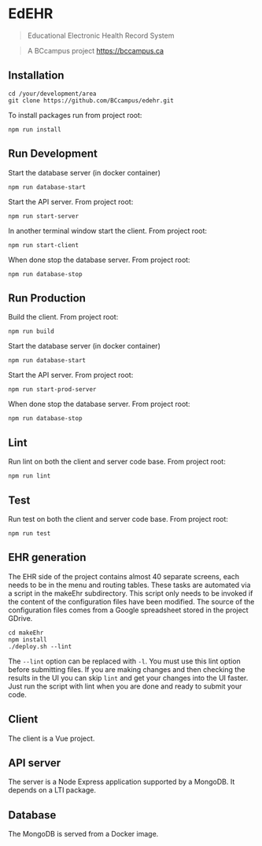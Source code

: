 # EdEHR

> Educational Electronic Health Record System

> A BCcampus project 
https://bccampus.ca


## Installation
```
cd /your/development/area
git clone https://github.com/BCcampus/edehr.git
```

To install packages run from project root:
```
npm run install
```

## Run Development

Start the database server (in docker container)
```
npm run database-start
```
Start the API server. From project root:
```
npm run start-server
```
In another terminal window start the client. From project root:
```
npm run start-client
```
When done stop the database server. From project root:
```
npm run database-stop
```

## Run Production
Build the client. From project root:
```
npm run build
```

Start the database server (in docker container)
```
npm run database-start
```
Start the API server. From project root:
```
npm run start-prod-server
```
When done stop the database server. From project root:
```
npm run database-stop
```

## Lint
Run lint on both the client and server code base. From project root:
```
npm run lint
```

## Test
Run test on both the client and server code base. From project root:
```
npm run test
```


## EHR generation
The EHR side of the project contains almost 40 separate screens, each needs to be in the menu and routing tables.  These 
tasks are automated via a script in the makeEhr subdirectory. This script only needs to be invoked if the content of the 
configuration files have been modified.  The source of the configuration files comes from a Google spreadsheet stored 
in the project GDrive.
```
cd makeEhr
npm install
./deploy.sh --lint
```
The ```--lint``` option can be replaced with ```-l```. You must use this lint option before submitting files. If you are 
making changes and then checking the results in the UI you can skip ```lint``` and get your changes into the UI faster.
Just run the script with lint when you are done and ready to submit your code.


## Client
The client is a Vue project.

## API server
The server is a Node Express application supported by a MongoDB. It depends on a LTI package.

## Database
The MongoDB is served from a Docker image.
